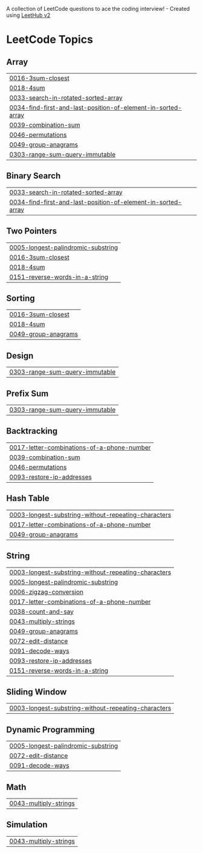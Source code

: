 A collection of LeetCode questions to ace the coding interview! - Created using [LeetHub v2](https://github.com/arunbhardwaj/LeetHub-2.0)
<!---LeetCode Topics Start-->
# LeetCode Topics
## Array
|  |
| ------- |
| [0016-3sum-closest](https://github.com/NihanthReddyKeesara/LeetCode/tree/master/0016-3sum-closest) |
| [0018-4sum](https://github.com/NihanthReddyKeesara/LeetCode/tree/master/0018-4sum) |
| [0033-search-in-rotated-sorted-array](https://github.com/NihanthReddyKeesara/LeetCode/tree/master/0033-search-in-rotated-sorted-array) |
| [0034-find-first-and-last-position-of-element-in-sorted-array](https://github.com/NihanthReddyKeesara/LeetCode/tree/master/0034-find-first-and-last-position-of-element-in-sorted-array) |
| [0039-combination-sum](https://github.com/NihanthReddyKeesara/LeetCode/tree/master/0039-combination-sum) |
| [0046-permutations](https://github.com/NihanthReddyKeesara/LeetCode/tree/master/0046-permutations) |
| [0049-group-anagrams](https://github.com/NihanthReddyKeesara/LeetCode/tree/master/0049-group-anagrams) |
| [0303-range-sum-query-immutable](https://github.com/NihanthReddyKeesara/LeetCode/tree/master/0303-range-sum-query-immutable) |
## Binary Search
|  |
| ------- |
| [0033-search-in-rotated-sorted-array](https://github.com/NihanthReddyKeesara/LeetCode/tree/master/0033-search-in-rotated-sorted-array) |
| [0034-find-first-and-last-position-of-element-in-sorted-array](https://github.com/NihanthReddyKeesara/LeetCode/tree/master/0034-find-first-and-last-position-of-element-in-sorted-array) |
## Two Pointers
|  |
| ------- |
| [0005-longest-palindromic-substring](https://github.com/NihanthReddyKeesara/LeetCode/tree/master/0005-longest-palindromic-substring) |
| [0016-3sum-closest](https://github.com/NihanthReddyKeesara/LeetCode/tree/master/0016-3sum-closest) |
| [0018-4sum](https://github.com/NihanthReddyKeesara/LeetCode/tree/master/0018-4sum) |
| [0151-reverse-words-in-a-string](https://github.com/NihanthReddyKeesara/LeetCode/tree/master/0151-reverse-words-in-a-string) |
## Sorting
|  |
| ------- |
| [0016-3sum-closest](https://github.com/NihanthReddyKeesara/LeetCode/tree/master/0016-3sum-closest) |
| [0018-4sum](https://github.com/NihanthReddyKeesara/LeetCode/tree/master/0018-4sum) |
| [0049-group-anagrams](https://github.com/NihanthReddyKeesara/LeetCode/tree/master/0049-group-anagrams) |
## Design
|  |
| ------- |
| [0303-range-sum-query-immutable](https://github.com/NihanthReddyKeesara/LeetCode/tree/master/0303-range-sum-query-immutable) |
## Prefix Sum
|  |
| ------- |
| [0303-range-sum-query-immutable](https://github.com/NihanthReddyKeesara/LeetCode/tree/master/0303-range-sum-query-immutable) |
## Backtracking
|  |
| ------- |
| [0017-letter-combinations-of-a-phone-number](https://github.com/NihanthReddyKeesara/LeetCode/tree/master/0017-letter-combinations-of-a-phone-number) |
| [0039-combination-sum](https://github.com/NihanthReddyKeesara/LeetCode/tree/master/0039-combination-sum) |
| [0046-permutations](https://github.com/NihanthReddyKeesara/LeetCode/tree/master/0046-permutations) |
| [0093-restore-ip-addresses](https://github.com/NihanthReddyKeesara/LeetCode/tree/master/0093-restore-ip-addresses) |
## Hash Table
|  |
| ------- |
| [0003-longest-substring-without-repeating-characters](https://github.com/NihanthReddyKeesara/LeetCode/tree/master/0003-longest-substring-without-repeating-characters) |
| [0017-letter-combinations-of-a-phone-number](https://github.com/NihanthReddyKeesara/LeetCode/tree/master/0017-letter-combinations-of-a-phone-number) |
| [0049-group-anagrams](https://github.com/NihanthReddyKeesara/LeetCode/tree/master/0049-group-anagrams) |
## String
|  |
| ------- |
| [0003-longest-substring-without-repeating-characters](https://github.com/NihanthReddyKeesara/LeetCode/tree/master/0003-longest-substring-without-repeating-characters) |
| [0005-longest-palindromic-substring](https://github.com/NihanthReddyKeesara/LeetCode/tree/master/0005-longest-palindromic-substring) |
| [0006-zigzag-conversion](https://github.com/NihanthReddyKeesara/LeetCode/tree/master/0006-zigzag-conversion) |
| [0017-letter-combinations-of-a-phone-number](https://github.com/NihanthReddyKeesara/LeetCode/tree/master/0017-letter-combinations-of-a-phone-number) |
| [0038-count-and-say](https://github.com/NihanthReddyKeesara/LeetCode/tree/master/0038-count-and-say) |
| [0043-multiply-strings](https://github.com/NihanthReddyKeesara/LeetCode/tree/master/0043-multiply-strings) |
| [0049-group-anagrams](https://github.com/NihanthReddyKeesara/LeetCode/tree/master/0049-group-anagrams) |
| [0072-edit-distance](https://github.com/NihanthReddyKeesara/LeetCode/tree/master/0072-edit-distance) |
| [0091-decode-ways](https://github.com/NihanthReddyKeesara/LeetCode/tree/master/0091-decode-ways) |
| [0093-restore-ip-addresses](https://github.com/NihanthReddyKeesara/LeetCode/tree/master/0093-restore-ip-addresses) |
| [0151-reverse-words-in-a-string](https://github.com/NihanthReddyKeesara/LeetCode/tree/master/0151-reverse-words-in-a-string) |
## Sliding Window
|  |
| ------- |
| [0003-longest-substring-without-repeating-characters](https://github.com/NihanthReddyKeesara/LeetCode/tree/master/0003-longest-substring-without-repeating-characters) |
## Dynamic Programming
|  |
| ------- |
| [0005-longest-palindromic-substring](https://github.com/NihanthReddyKeesara/LeetCode/tree/master/0005-longest-palindromic-substring) |
| [0072-edit-distance](https://github.com/NihanthReddyKeesara/LeetCode/tree/master/0072-edit-distance) |
| [0091-decode-ways](https://github.com/NihanthReddyKeesara/LeetCode/tree/master/0091-decode-ways) |
## Math
|  |
| ------- |
| [0043-multiply-strings](https://github.com/NihanthReddyKeesara/LeetCode/tree/master/0043-multiply-strings) |
## Simulation
|  |
| ------- |
| [0043-multiply-strings](https://github.com/NihanthReddyKeesara/LeetCode/tree/master/0043-multiply-strings) |
<!---LeetCode Topics End-->